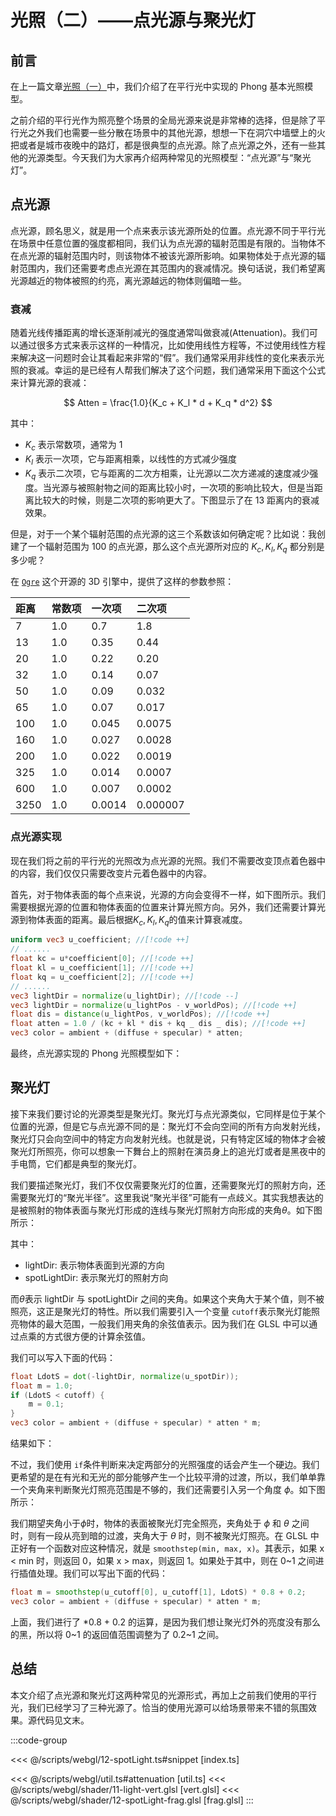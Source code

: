 # 光照（二）——点光源与聚光灯

## 前言

在上一篇文章[光照（一）](./11-light.md)中，我们介绍了在平行光中实现的 Phong 基本光照模型。

之前介绍的平行光作为照亮整个场景的全局光源来说是非常棒的选择，但是除了平行光之外我们也需要一些分散在场景中的其他光源，想想一下在洞穴中墙壁上的火把或者是城市夜晚中的路灯，都是很典型的点光源。除了点光源之外，还有一些其他的光源类型。今天我们为大家再介绍两种常见的光照模型：“点光源”与“聚光灯”。

## 点光源

点光源，顾名思义，就是用一个点来表示该光源所处的位置。点光源不同于平行光在场景中任意位置的强度都相同，我们认为点光源的辐射范围是有限的。当物体不在点光源的辐射范围内时，则该物体不被该光源所影响。如果物体处于点光源的辐射范围内，我们还需要考虑点光源在其范围内的衰减情况。换句话说，我们希望离光源越近的物体被照的约亮，离光源越远的物体则偏暗一些。

### 衰减

随着光线传播距离的增长逐渐削减光的强度通常叫做衰减(Attenuation)。我们可以通过很多方式来表示这样的一种情况，比如使用线性方程等，不过使用线性方程来解决这一问题时会让其看起来非常的“假”。我们通常采用非线性的变化来表示光照的衰减。幸运的是已经有人帮我们解决了这个问题，我们通常采用下面这个公式来计算光源的衰减：

$$
Atten = \frac{1.0}{K_c + K_l * d + K_q * d^2}
$$

其中：

-   $K_c$ 表示常数项，通常为 1
-   $K_l$ 表示一次项，它与距离相乘，以线性的方式减少强度
-   $K_q$ 表示二次项，它与距离的二次方相乘，让光源以二次方递减的速度减少强度。当光源与被照射物之间的距离比较小时，一次项的影响比较大，但是当距离比较大的时候，则是二次项的影响更大了。下图显示了在 13 距离内的衰减效果。

<ImgContainer :srcs="['/img/12-pointlight/atten.png']"/>

但是，对于一个某个辐射范围的点光源的这三个系数该如何确定呢？比如说：我创建了一个辐射范围为 100 的点光源，那么这个点光源所对应的 $K_c, K_l, K_q$ 都分别是多少呢？

在 [`Ogre`](https://wiki.ogre3d.org/tiki-index.php?page=-Point+Light+Attenuation) 这个开源的 3D 引擎中，提供了这样的参数参照：

| 距离 | 常数项 | 一次项 | 二次项   |
| :--- | :----- | :----- | :------- |
| 7    | 1.0    | 0.7    | 1.8      |
| 13   | 1.0    | 0.35   | 0.44     |
| 20   | 1.0    | 0.22   | 0.20     |
| 32   | 1.0    | 0.14   | 0.07     |
| 50   | 1.0    | 0.09   | 0.032    |
| 65   | 1.0    | 0.07   | 0.017    |
| 100  | 1.0    | 0.045  | 0.0075   |
| 160  | 1.0    | 0.027  | 0.0028   |
| 200  | 1.0    | 0.022  | 0.0019   |
| 325  | 1.0    | 0.014  | 0.0007   |
| 600  | 1.0    | 0.007  | 0.0002   |
| 3250 | 1.0    | 0.0014 | 0.000007 |

### 点光源实现

现在我们将之前的平行光的光照改为点光源的光照。我们不需要改变顶点着色器中的内容，我们仅仅只需要改变片元着色器中的内容。

首先，对于物体表面的每个点来说，光源的方向会变得不一样，如下图所示。我们需要根据光源的位置和物体表面的位置来计算光照方向。另外，我们还需要计算光源到物体表面的距离。最后根据$K_c, K_l, K_q$的值来计算衰减度。

<ImgContainer :srcs="['/img/12-pointlight/lightDir.png']"/>

```glsl
uniform vec3 u_coefficient; //[!code ++]
// ......
float kc = u*coefficient[0]; //[!code ++]
float kl = u_coefficient[1]; //[!code ++]
float kq = u_coefficient[2]; //[!code ++]
// ......
vec3 lightDir = normalize(u_lightDir); //[!code --]
vec3 lightDir = normalize(u_lightPos - v_worldPos); //[!code ++]
float dis = distance(u_lightPos, v_worldPos); //[!code ++]
float atten = 1.0 / (kc + kl * dis + kq _ dis _ dis); //[!code ++]
vec3 color = ambient + (diffuse + specular) * atten;

```

最终，点光源实现的 Phong 光照模型如下：
<WebGLPointLight/>

## 聚光灯

接下来我们要讨论的光源类型是聚光灯。聚光灯与点光源类似，它同样是位于某个位置的光源，但是它与点光源不同的是：聚光灯不会向空间的所有方向发射光线，聚光灯只会向空间中的特定方向发射光线。也就是说，只有特定区域的物体才会被聚光灯所照亮，你可以想象一下舞台上的照射在演员身上的追光灯或者是黑夜中的手电筒，它们都是典型的聚光灯。

我们要描述聚光灯，我们不仅仅需要聚光灯的位置，还需要聚光灯的照射方向，还需要聚光灯的“聚光半径”。这里我说“聚光半径”可能有一点歧义。其实我想表达的是被照射的物体表面与聚光灯形成的连线与聚光灯照射方向形成的夹角$\theta$。如下图所示：

<ImgContainer :srcs="['/img/12-pointlight/spotlightDir.png']"/>

其中：

-   lightDir: 表示物体表面到光源的方向
-   spotLightDir: 表示聚光灯的照射方向

而$\theta$表示 lightDir 与 spotLightDir 之间的夹角。如果这个夹角大于某个值，则不被照亮，这正是聚光灯的特性。所以我们需要引入一个变量 `cutoff`表示聚光灯能照亮物体的最大范围，一般我们用夹角的余弦值表示。因为我们在 GLSL 中可以通过点乘的方式很方便的计算余弦值。

我们可以写入下面的代码：

```glsl
float LdotS = dot(-lightDir, normalize(u_spotDir));
float m = 1.0;
if (LdotS < cutoff) {
    m = 0.1;
}
vec3 color = ambient + (diffuse + specular) * atten * m;
```

结果如下：
<ImgContainer :srcs="['/img/12-pointlight/spotlight.png']"/>

不过，我们使用 `if`条件判断来决定两部分的光照强度的话会产生一个硬边。我们更希望的是在有光和无光的部分能够产生一个比较平滑的过渡，所以，我们单单靠一个夹角来判断聚光灯照亮范围是不够的，我们还需要引入另一个角度 $\phi$。如下图所示：

<ImgContainer :srcs="['/img/12-pointlight/spotlightDir2.png']"/>

我们期望夹角小于$\phi$时，物体的表面被聚光灯完全照亮，夹角处于 $\phi$ 和 $\theta$ 之间时，则有一段从亮到暗的过渡，夹角大于 $\theta$ 时，则不被聚光灯照亮。在 GLSL 中正好有一个函数对应这种情况，就是 `smoothstep(min, max, x)`。其表示，如果 x < min 时，则返回 0，如果 x > max，则返回 1。如果处于其中，则在 0~1 之间进行插值处理。我们可以写出下面的代码：

```glsl
float m = smoothstep(u_cutoff[0], u_cutoff[1], LdotS) * 0.8 + 0.2;
vec3 color = ambient + (diffuse + specular) * atten * m;
```

上面，我们进行了 \*0.8 + 0.2 的运算，是因为我们想让聚光灯外的亮度没有那么的黑，所以将 0~1 的返回值范围调整为了 0.2~1 之间。

## 总结

本文介绍了点光源和聚光灯这两种常见的光源形式，再加上之前我们使用的平行光，我们已经学习了三种光源了。恰当的使用光源可以给场景带来不错的氛围效果。源代码见文末。

<WebGLSpotLight/>

<QRCode/>
:::code-group

<<< @/scripts/webgl/12-spotLight.ts#snippet [index.ts]

<<< @/scripts/webgl/util.ts#attenuation [util.ts]
<<< @/scripts/webgl/shader/11-light-vert.glsl [vert.glsl]
<<< @/scripts/webgl/shader/12-spotLight-frag.glsl [frag.glsl]
:::
